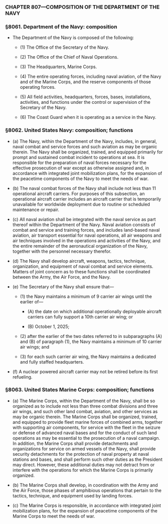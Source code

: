 ### **CHAPTER 807—COMPOSITION OF THE DEPARTMENT OF THE NAVY**

### §8061. Department of the Navy: composition
* The Department of the Navy is composed of the following:

  * (1) The Office of the Secretary of the Navy.

  * (2) The Office of the Chief of Naval Operations.

  * (3) The Headquarters, Marine Corps.

  * (4) The entire operating forces, including naval aviation, of the Navy and of the Marine Corps, and the reserve components of those operating forces.

  * (5) All field activities, headquarters, forces, bases, installations, activities, and functions under the control or supervision of the Secretary of the Navy.

  * (6) The Coast Guard when it is operating as a service in the Navy.

### §8062. United States Navy: composition; functions
* (a) The Navy, within the Department of the Navy, includes, in general, naval combat and service forces and such aviation as may be organic therein. The Navy shall be organized, trained, and equipped primarily for prompt and sustained combat incident to operations at sea. It is responsible for the preparation of naval forces necessary for the effective prosecution of war except as otherwise assigned and, in accordance with integrated joint mobilization plans, for the expansion of the peacetime components of the Navy to meet the needs of war.

* (b) The naval combat forces of the Navy shall include not less than 11 operational aircraft carriers. For purposes of this subsection, an operational aircraft carrier includes an aircraft carrier that is temporarily unavailable for worldwide deployment due to routine or scheduled maintenance or repair.

* (c) All naval aviation shall be integrated with the naval service as part thereof within the Department of the Navy. Naval aviation consists of combat and service and training forces, and includes land-based naval aviation, air transport essential for naval operations, all air weapons and air techniques involved in the operations and activities of the Navy, and the entire remainder of the aeronautical organization of the Navy, together with the personnel necessary therefor.

* (d) The Navy shall develop aircraft, weapons, tactics, technique, organization, and equipment of naval combat and service elements. Matters of joint concern as to these functions shall be coordinated between the Army, the Air Force, and the Navy.

* (e) The Secretary of the Navy shall ensure that—

  * (1) the Navy maintains a minimum of 9 carrier air wings until the earlier of—

    * (A) the date on which additional operationally deployable aircraft carriers can fully support a 10th carrier air wing; or

    * (B) October 1, 2025;


  * (2) after the earlier of the two dates referred to in subparagraphs (A) and (B) of paragraph (1), the Navy maintains a minimum of 10 carrier air wings; and

  * (3) for each such carrier air wing, the Navy maintains a dedicated and fully staffed headquarters.


* (f) A nuclear powered aircraft carrier may not be retired before its first refueling.

### §8063. United States Marine Corps: composition; functions
* (a) The Marine Corps, within the Department of the Navy, shall be so organized as to include not less than three combat divisions and three air wings, and such other land combat, aviation, and other services as may be organic therein. The Marine Corps shall be organized, trained, and equipped to provide fleet marine forces of combined arms, together with supporting air components, for service with the fleet in the seizure or defense of advanced naval bases and for the conduct of such land operations as may be essential to the prosecution of a naval campaign. In addition, the Marine Corps shall provide detachments and organizations for service on armed vessels of the Navy, shall provide security detachments for the protection of naval property at naval stations and bases, and shall perform such other duties as the President may direct. However, these additional duties may not detract from or interfere with the operations for which the Marine Corps is primarily organized.

* (b) The Marine Corps shall develop, in coordination with the Army and the Air Force, those phases of amphibious operations that pertain to the tactics, technique, and equipment used by landing forces.

* (c) The Marine Corps is responsible, in accordance with integrated joint mobilization plans, for the expansion of peacetime components of the Marine Corps to meet the needs of war.